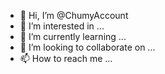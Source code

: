- 👋 Hi, I’m @ChumyAccount
- 👀 I’m interested in ...
- 🌱 I’m currently learning ...
- 💞️ I’m looking to collaborate on ...
- 📫 How to reach me ...

<!---
ChumyAccount/ChumyAccount is a ✨ special ✨ repository because its `README.md` (this file) appears on your GitHub profile.
You can click the Preview link to take a look at your changes.
--->
